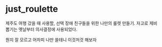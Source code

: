 # just_roulette
제주도 여행 갔을 때 사용할, 선택 장애 친구들을 위한 나만의 룰렛 만들기. 자고로 제비뽑기는 옛날부터 의사결정에 사용되었다.

뭔지 잘 모르고 어차피 나만 쓸테니 이것저것 해보자
